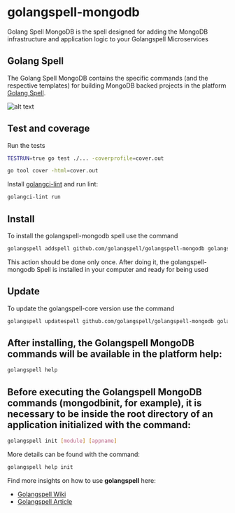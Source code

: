 # golangspell-mongodb
Golang Spell MongoDB is the spell designed for adding the MongoDB infrastructure and application logic to your Golangspell Microservices

## Golang Spell
The Golang Spell MongoDB contains the specific commands (and the respective templates) for building MongoDB backed projects in the platform [Golang Spell](https://github.com/golangspell/golangspell).

![alt text](https://golangspell.com/golangspell/blob/master/img/gopher_spell.png?raw=true)

## Test and coverage

Run the tests

```sh 
TESTRUN=true go test ./... -coverprofile=cover.out

go tool cover -html=cover.out
```

Install [golangci-lint](https://github.com/golangci/golangci-lint#install) and run lint:

```sh
golangci-lint run
```

## Install
To install the golangspell-mongodb spell use the command
```sh
golangspell addspell github.com/golangspell/golangspell-mongodb golangspell-mongodb
```
This action should be done only once. After doing it, the golangspell-mongodb Spell is installed in your computer and ready for being used

## Update
To update the golangspell-core version use the command
```sh
golangspell updatespell github.com/golangspell/golangspell-mongodb golangspell-mongodb
```

## After installing, the Golangspell MongoDB commands will be available in the platform help:
```sh
golangspell help
```

## Before executing the Golangspell MongoDB commands (mongodbinit, for example), it is necessary to be inside the root directory of an application initialized with the command:
```sh
golangspell init [module] [appname]
```
More details can be found with the command:

```sh
golangspell help init
```

Find more insights on how to use **golangspell** here:

* [Golangspell Wiki](https://github.com/golangspell/golangspell/wiki)
* [Golangspell Article](https://medium.com/golangspell-go-fast-small-and-productive/go-fast-small-and-productive-with-golangspell-be193c65a382)
